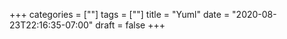 +++
categories = [""]
tags = [""]
title = "Yuml"
date = "2020-08-23T22:16:35-07:00"
draft = false
+++

<script src="../../js/yuml-diagram.min.js"></script>

<div class="yuml" yuml="
// {type:class}
[A]->[B]
">
</div>

<script>
var x = document.getElementsByClassName("yuml");
var i;
for (i=0; i < x.length; i++) {
    var yumlText = x[i].getAttribute("yuml");
    var yumlId = x[i].id;
    var yuml = new yuml_diagram();
    var svg = yuml.processYumlDocument(yumlText, false);
    x[i].innerHTML = svg;
}
</script>

